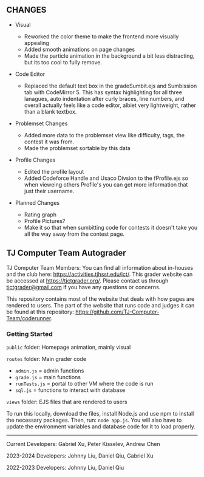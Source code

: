## CHANGES
* Visual
    * Reworked the color theme to make the frontend more visually appealing
    * Added smooth animations on page changes
    * Made the particle animation in the background a bit less distracting, but its too cool to fully remove. 
* Code Editor
    * Replaced the default text box in the gradeSumbit.ejs and Sumbission tab with CodeMirror 5. This has syntax highlighting for all three lanagues, auto indentation after curly braces, line numbers, and overall actually feels like a code editor, albiet very lightweight, rather than a blank textbox. 
* Problemset Changes
    * Added more data to the problemset view like difficulty, tags, the contest it was from. 
    * Made the problemset sortable by this data 
* Profile Changes
    * Edited the profile layout 
    * Added Codeforce Handle and Usaco Divsion to the fProfile.ejs so when vieweing others Profile's you can get more information that just their username. 

* Planned Changes
    * Rating graph
    * Profile Pictures?
    * Make it so that when sumbitting code for contests it doesn't take you all the way away from the contest page.  


## TJ Computer Team Autograder

TJ Computer Team Members: You can find all information about in-houses and the club here: https://activities.tjhsst.edu/ict/.
This grader website can be accessed at https://tjctgrader.org/.
Please contact us through tjctgrader@gmail.com if you have any questions or concerns.

This repository contains most of the website that deals with how pages are rendered to users. The part of the website that runs code and judges it can be found at this repository: https://github.com/TJ-Computer-Team/coderunner.

### Getting Started
`public` folder: Homepage animation, mainly visual

`routes` folder: Main grader code
- `admin.js` = admin functions
- `grade.js` = main functions
- `runTests.js` = portal to other VM where the code is run
- `sql.js` = functions to interact with database

`views` folder: EJS files that are rendered to users

To run this locally, download the files, install Node.js and use npm to install the necessary packages. Then, run: ```node app.js```. You will also have to update the environment variables and database code for it to load properly.

---

Current Developers: Gabriel Xu, Peter Kisselev, Andrew Chen

2023-2024 Developers: Johnny Liu, Daniel Qiu, Gabriel Xu

2022-2023 Developers: Johnny Liu, Daniel Qiu

